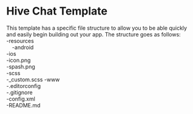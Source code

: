 <h1><b>Hive Chat Template</b></h1>

<p>This template has a specific file structure to allow you to be able quickly and easily begin building out your app.
The structure goes as follows:<br>
-resources<br>
   <span style="margin-left: 3%;">-android</span><br>
   -ios<br>
   -icon.png<br>
   -spash.png<br>
-scss<br>
   -_custom.scss
-www<br>
-.editorconfig<br>
-.gitignore<br>
-config.xml<br>
-README.md<br>
</p>